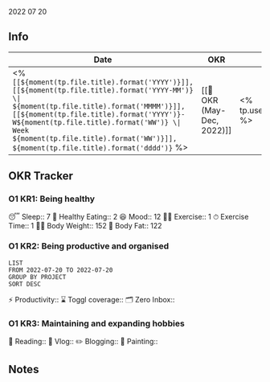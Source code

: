  2022 07 20

## Info
| Date | OKR | Weather | Moon |
| -- | -- | -- | -- |
| <% `[[${moment(tp.file.title).format('YYYY')}]], [[${moment(tp.file.title).format('YYYY-MM')} \\| ${moment(tp.file.title).format('MMMM')}]], [[${moment(tp.file.title).format('YYYY')}-W${moment(tp.file.title).format('WW')} \\| Week ${moment(tp.file.title).format('WW')}]], ${moment(tp.file.title).format('dddd')}` %> | [[🎯 OKR (May-Dec, 2022)]] | <% tp.user.getWeather() %> | <% tp.user.getMoon() %> |

## OKR Tracker
### **O1 KR1: Being healthy**
😴 Sleep:: 7
🍎 Healthy Eating:: 2
😆 Mood:: 12
🏃‍♂️ Exercise:: 1
⏱ Exercise Time:: 1
🏊‍♀️ Body Weight:: 152
🧁 Body Fat:: 122
### **O1 KR2:  Being productive and organised**
```toggl
LIST
FROM 2022-07-20 TO 2022-07-20
GROUP BY PROJECT
SORT DESC
```
⚡️ Productivity:: 
⌛️ Toggl coverage:: 
🗂 Zero Inbox:: 
### **O1 KR3: Maintaining and expanding hobbies**
📖 Reading:: 
🎥 Vlog:: 
✏️ Blogging:: 
🎨 Painting:: 

## Notes

